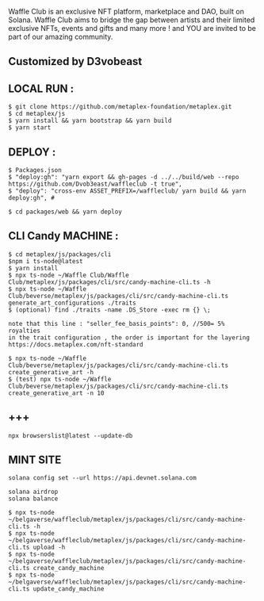 Waffle Club is an exclusive NFT platform, marketplace and DAO, built on Solana. Waffle Club aims to bridge the gap between artists and their limited exclusive NFTs, events and gifts and many more ! and YOU are invited to be part of our amazing community.

## Customized by D3vobeast
## LOCAL RUN :
```
$ git clone https://github.com/metaplex-foundation/metaplex.git
$ cd metaplex/js
$ yarn install && yarn bootstrap && yarn build
$ yarn start
```
## DEPLOY :

```
$ Packages.json
$ "deploy:gh": "yarn export && gh-pages -d ../../build/web --repo https://github.com/Dvob3east/waffleclub -t true",
$ "deploy": "cross-env ASSET_PREFIX=/waffleclub/ yarn build && yarn deploy:gh", #

$ cd packages/web && yarn deploy
```

## CLI Candy MACHINE :
```
$ cd metaplex/js/packages/cli
$npm i ts-node@latest
$ yarn install
$ npx ts-node ~/Waffle Club/Waffle Club/metaplex/js/packages/cli/src/candy-machine-cli.ts -h
$ npx ts-node ~/Waffle Club/beverse/metaplex/js/packages/cli/src/candy-machine-cli.ts generate_art_configurations ./traits
$ (optional) find ./traits -name .DS_Store -exec rm {} \;

note that this line : "seller_fee_basis_points": 0, //500= 5% royalties
in the trait configuration , the order is important for the layering
https://docs.metaplex.com/nft-standard

$ npx ts-node ~/Waffle Club/beverse/metaplex/js/packages/cli/src/candy-machine-cli.ts create_generative_art -h
$ (test) npx ts-node ~/Waffle Club/beverse/metaplex/js/packages/cli/src/candy-machine-cli.ts create_generative_art -n 10
```

## +++
```
npx browserslist@latest --update-db
```

## MINT SITE
```
solana config set --url https://api.devnet.solana.com

solana airdrop
solana balance

$ npx ts-node ~/belgaverse/waffleclub/metaplex/js/packages/cli/src/candy-machine-cli.ts -h
$ npx ts-node ~/belgaverse/waffleclub/metaplex/js/packages/cli/src/candy-machine-cli.ts upload -h
$ npx ts-node ~/belgaverse/waffleclub/metaplex/js/packages/cli/src/candy-machine-cli.ts create_candy_machine
$ npx ts-node ~/belgaverse/waffleclub/metaplex/js/packages/cli/src/candy-machine-cli.ts update_candy_machine

```